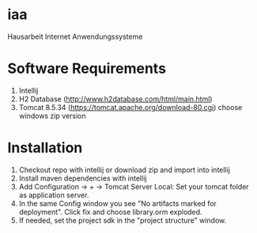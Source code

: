 # iaa
Hausarbeit Internet Anwendungssysteme

# Software Requirements

1. Intellij
2. H2 Database (http://www.h2database.com/html/main.html)
3. Tomcat 8.5.34 (https://tomcat.apache.org/download-80.cgi) choose windows zip version

# Installation

1. Checkout repo with intellij or download zip and import into intellij
2. Install maven dependencies with intellij
3. Add Configuration -> + -> Tomcat Server Local: Set your tomcat folder as application server.
4. In the same Config window you see "No artifacts marked for deployment". Click fix and choose library.orm exploded.
5. If needed, set the project sdk in the "project structure" window.
